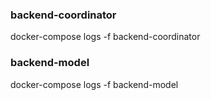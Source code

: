 ### backend-coordinator
docker-compose logs -f backend-coordinator

### backend-model
docker-compose logs -f backend-model